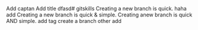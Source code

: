 Add captan
Add title
dfasd# gitskills
Creating a new branch is quick.
haha add
Creating a new branch is quick & simple.
Creating anew branch is quick AND simple.
add tag
create a branch
other add
